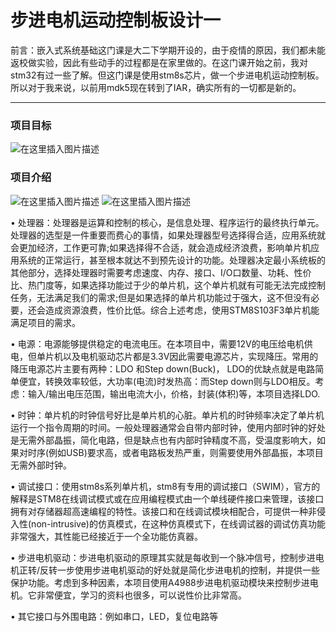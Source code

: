 # 步进电机运动控制板设计一




前言：嵌入式系统基础这门课是大二下学期开设的，由于疫情的原因，我们都未能返校做实验，因此有些动手的过程都是在家里做的。在这门课开始之前，我对stm32有过一些了解。但这门课是使用stm8s芯片，做一个步进电机运动控制板。所以对于我来说，以前用mdk5现在转到了IAR，确实所有的一切都是新的。

------

### 项目目标

![在这里插入图片描述](https://img-blog.csdnimg.cn/20200513212426672.png?x-oss-process=image/watermark,type_ZmFuZ3poZW5naGVpdGk,shadow_10,text_aHR0cHM6Ly9ibG9nLmNzZG4ubmV0L09sZEh1YW5nQw==,size_16,color_FFFFFF,t_70)
### 项目介绍
![在这里插入图片描述](https://img-blog.csdnimg.cn/20200513212821493.png?x-oss-process=image/watermark,type_ZmFuZ3poZW5naGVpdGk,shadow_10,text_aHR0cHM6Ly9ibG9nLmNzZG4ubmV0L09sZEh1YW5nQw==,size_16,color_FFFFFF,t_70)
![在这里插入图片描述](https://img-blog.csdnimg.cn/20200513213032783.png)

•	处理器：处理器是运算和控制的核心，是信息处理、程序运行的最终执行单元。处理器的选型是一件重要而费心的事情，如果处理器型号选择得合适，应用系统就会更加经济，工作更可靠;如果选择得不合适，就会造成经济浪费，影响单片机应用系统的正常运行，甚至根本就达不到预先设计的功能。处理器决定最小系统板的其他部分，选择处理器时需要考虑速度、内存、接口、I/O口数量、功耗、性价比、热门度等，如果选择功能过于少的单片机，这个单片机就有可能无法完成控制任务，无法满足我们的需求;但是如果选择的单片机功能过于强大，这不但没有必要，还会造成资源浪费，性价比低。综合上述考虑，使用STM8S103F3单片机能满足项目的需求。

•	电源：电源能够提供稳定的电流电压。在本项目中，需要12V的电压给电机供电，但单片机以及电机驱动芯片都是3.3V因此需要电源芯片，实现降压。常用的降压电源芯片主要有两种：LDO 和Step down(Buck)， LDO的优缺点就是电路简单便宜，转换效率较低，大功率(电流)时发热高：而Step down则与LDO相反。考虑：输入/输出电压范围，输出电流大小，价格，封装(体积)等，本项目选择LDO.

•	时钟：单片机的时钟信号好比是单片机的心脏。单片机的时钟频率决定了单片机运行一个指令周期的时间。一般处理器通常会自带内部时钟，使用内部时钟的好处是无需外部晶振，简化电路，但是缺点也有内部时钟精度不高，受温度影响大，如果对时序(例如USB)要求高，或者电路板发热严重，则需要使用外部晶振，本项目无需外部时钟。

•	调试接口：使用stm8s系列单片机，stm8有专用的调试接口（SWIM），官方的解释是STM8在线调试模式或在应用编程模式由一个单线硬件接口来管理，该接口拥有对存储器超高速编程的特性。该接口和在线调试模块相配合，可提供一种非侵入性(non-intrusive)的仿真模式，在这种仿真模式下，在线调试器的调试仿真功能非常强大，其性能已经接近于一个全功能仿真器。

•	步进电机驱动：步进电机驱动的原理其实就是每收到一个脉冲信号，控制步进电机正转/反转一步使用步进电机驱动的好处就是简化步进电机的控制，并提供一些保护功能。考虑到多种因素，本项目使用A4988步进电机驱动模块来控制步进电机。它非常便宜，学习的资料也很多，可以说性价比非常高。

•	其它接口与外围电路：例如串口，LED，复位电路等




